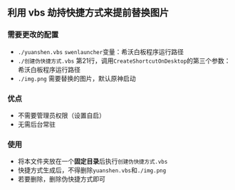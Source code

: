 ## 利用 vbs 劫持快捷方式来提前替换图片

### 需要更改的配置
- `./yuanshen.vbs` `swenlauncher`变量：希沃白板程序运行路径
- `./创建伪快捷方式.vbs` 第21行，调用`CreateShortcutOnDesktop`的第三个参数：希沃白板程序运行路径
- `./img.png` 需要替换的图片，默认原神启动

### 优点
- 不需要管理员权限（设置自启）
- 无需后台常驻

### 使用
- 将本文件夹放在一个**固定目录**后执行`创建伪快捷方式.vbs`
- 快捷方式生成后，不得删除`yuanshen.vbs`和`./img.png`
- 若要删除，删除伪快捷方式即可